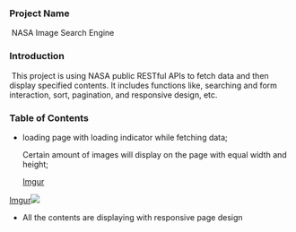 ### Project Name

​    NASA Image Search Engine

### Introduction

​    This project is using NASA public RESTful APIs to fetch data and then display specified contents. It includes functions like, searching and form interaction, sort, pagination, and responsive design, etc. 

### Table of Contents

 

- loading page with loading indicator while fetching data;

  Certain amount of images will display on the page with equal width and height;

  [Imgur](https://i.imgur.com/BfQn9SG.gifv)

[Imgur](https://i.imgur.com/BfQn9SG.gifv)![](https://i.imgur.com/BfQn9SG.gif)





- All the contents are displaying with responsive page design

  